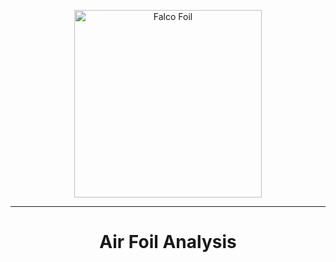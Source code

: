 <p align="center">
  <img width="300" src="https://github.com/user-attachments/assets/9c95b7ae-0d6a-4402-862a-7ce00865c143" alt="Falco Foil" />
</p>

__________________________________________________________________________________________________________




<h1 style="text-align: center;">Air Foil Analysis</h1>
